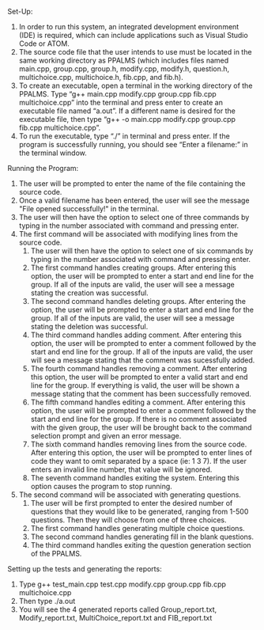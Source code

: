 Set-Up:
  1. In order to run this system, an integrated development environment (IDE) is required, which can include 
  applications such as Visual Studio Code or ATOM.
  2. The source code file that the user intends to use must be located in the same working directory as PPALMS (which
  includes files named main.cpp, group.cpp, group.h, modify.cpp, modify.h, question.h, multichoice.cpp, multichoice.h, fib.cpp, and fib.h).
  3. To create an executable, open a terminal in the working directory of the PPALMS. Type “g++ main.cpp modify.cpp
  group.cpp fib.cpp multichoice.cpp” into the terminal and press enter to create an executable file named “a.out”. If a different name is
  desired for the executable file, then type “g++ -o <desired executable filename> main.cpp modify.cpp group.cpp fib.cpp multichoice.cpp”. 
  4. To run the executable, type “./<executable filename>” in terminal and press enter. If the program is successfully
  running, you should see “Enter a filename:” in the terminal window.

Running the Program:
  1. The user will be prompted to enter the name of the file containing the source code.
  2. Once a valid filename has been entered, the user will see the message "File opened successfully!" in the terminal.
  3. The user will then have the option to select one of three commands by typing in the number associated with command and pressing enter.
  4. The first command will be associated with modifying lines from the source code.
      1. The user will then have the option to select one of six commands by typing in the number associated with command and pressing enter.
      2. The first command handles creating groups. After entering this option, the user will be prompted to enter a start and end line for the group. If all of the inputs are valid, the user will see a message stating the creation was successful.
      3. The second command handles deleting groups. After entering the option, the user will be prompted to enter a start and end line for the group. If all of the inputs are valid, the user will see a message stating the deletion was successful.
      4. The third command handles adding comment. After entering this option, the user will be prompted to enter a comment followed by the start and end line for the group. If all of the inputs are valid, the user will see a message stating that the comment was sucessfully added.
      5. The fourth command handles removing a comment. After entering this option, the user will be prompted to enter a valid start and end line for the group.  If everything is valid, the user will be shown a message stating that the comment has been successfully removed.
      6. The fifth command handles editing a comment. After entering this option, the user will be prompted to enter a comment followed by the start and end line for the group. If there is no comment associated with the given group, the user will be brought back to the command selection prompt and given an error message.
      7. The sixth command handles removing lines from the source code. After entering this option, the user will be prompted to enter lines of code they want to omit separated by a space (ie: 1 3 7). If the user enters an invalid line number, that value will be ignored.
      8. The seventh command handles exiting the system. Entering this option causes the program to stop running.
  5. The second command will be associated with generating questions.
      1. The user will be first prompted to enter the desired number of questions that they would like to be generated, ranging from 1-500 questions. Then they will choose from one of three choices.
      2. The first command handles generating multiple choice questions.
      3. The second command handles generating fill in the blank questions.
      4. The third command handles exiting the question generation section of the PPALMS.

Setting up the tests and generating the reports:
1. Type g++ test_main.cpp test.cpp modify.cpp group.cpp fib.cpp multichoice.cpp
2. Then type ./a.out
3. You will see the 4 generated reports called Group_report.txt, Modify_report.txt, MultiChoice_report.txt and FIB_report.txt